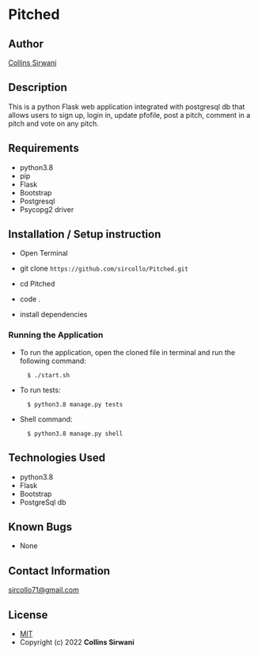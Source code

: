 # Pitched
## Author

[Collins Sirwani](https://github.com/sircollo)

## Description

This is a python Flask web application integrated with postgresql db that allows users to sign up, login in, update pfofile, post a pitch, comment in a pitch and vote on any pitch.


## Requirements
* python3.8
* pip
* Flask
* Bootstrap
* Postgresql
* Psycopg2 driver

## Installation / Setup instruction

* Open Terminal 

* git clone ```https://github.com/sircollo/Pitched.git```

* cd Pitched

* code .
* install dependencies

### Running the Application
* To run the application, open the cloned file in terminal and run the following command:

        $ ./start.sh
* To run tests:

        $ python3.8 manage.py tests
* Shell command:

        $ python3.8 manage.py shell

## Technologies Used

* python3.8
* Flask
* Bootstrap
* PostgreSql db

## Known Bugs
* None

## Contact Information 

sircollo71@gmail.com

## License
* [MIT](https://github.com/sircollo/Pitched/blob/master/License)
* Copyright (c) 2022 **Collins Sirwani**
